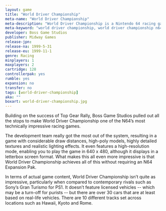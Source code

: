 ```yaml
---
layout: game
title: "World Driver Championship"
meta-name: "World Driver Championship"
meta-description: "World Driver Championship is a Nintendo 64 racing game developed by Boss Game Studios and released in 1999."
meta-keyword: "world driver championship, world driver championship n64, n64 racing game, boss game studios, midway, nintendo 64"
developer: Boss Game Studios
publisher: Midway Games
release-jpn: 
release-na: 1999-5-31
release-eu: 1999-11-1
genre: Racing
minplayers: 1
maxplayers: 2
cartridge: 128
controllerpak: yes
rumble: yes
expansion: no
transfer: no
tags: [world-driver-championship]
aka: ""
boxart: world-driver-championship.jpg
---
```


Building on the success of Top Gear Rally, Boss Game Studios pulled out all the stops to make World Driver Championship one of the N64’s most technically impressive racing games.

The development team really got the most out of the system, resulting in a game with considerable draw distances, high-poly models, highly detailed textures and realistic lighting effects. It even features a high-resolution mode, enabling you to play the game in 640 x 480, although it displays in a letterbox screen format. What makes this all even more impressive is that World Driver Championship achieves all of this without requiring an N64 Expansion Pak.

In terms of actual game content, World Driver Championship isn’t quite as impressive, particularly when compared to contemporary rivals such as Sony’s Gran Turismo for PS1. It doesn’t feature licensed vehicles -- which may be a turn-off for purists -- but there are over 30 cars that are at least based on real-life vehicles. There are 10 different tracks set across locations such as Hawaii, Kyoto and Rome.

